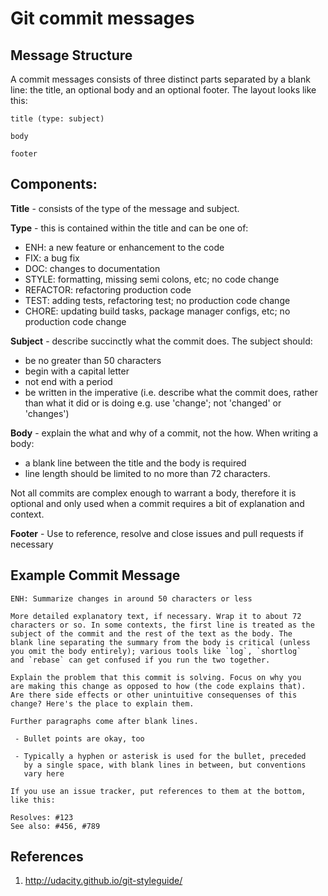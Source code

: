 # Git commit messages

## Message Structure
A commit messages consists of three distinct parts separated by a blank line: the title, an optional body and an optional 
footer. The layout looks like this:
```
title (type: subject)

body

footer
```

## Components:
**Title** - consists of the type of the message and subject.

**Type** - this is contained within the title and can be one of:
* ENH: a new feature or enhancement to the code
* FIX: a bug fix
* DOC: changes to documentation
* STYLE: formatting, missing semi colons, etc; no code change
* REFACTOR: refactoring production code
* TEST: adding tests, refactoring test; no production code change
* CHORE: updating build tasks, package manager configs, etc; no production code change

**Subject** - describe succinctly what the commit does. The subject should:
* be no greater than 50 characters
* begin with a capital letter 
* not end with a period
* be written in the imperative (i.e. describe what the commit does, rather than what it did or is doing e.g. use 
'change'; not 'changed' or 'changes')

**Body** - explain the what and why of a commit, not the how. When writing a body:
 * a blank line between the title and the body is required
 * line length should be limited to no more than 72 characters.

Not all commits are complex enough to warrant a body, therefore it is optional and only used when a commit requires a 
bit of explanation and context.

**Footer** - Use to reference, resolve and close issues and pull requests if necessary

## Example Commit Message
```
ENH: Summarize changes in around 50 characters or less

More detailed explanatory text, if necessary. Wrap it to about 72
characters or so. In some contexts, the first line is treated as the
subject of the commit and the rest of the text as the body. The
blank line separating the summary from the body is critical (unless
you omit the body entirely); various tools like `log`, `shortlog`
and `rebase` can get confused if you run the two together.

Explain the problem that this commit is solving. Focus on why you
are making this change as opposed to how (the code explains that).
Are there side effects or other unintuitive consequenses of this
change? Here's the place to explain them.

Further paragraphs come after blank lines.

 - Bullet points are okay, too

 - Typically a hyphen or asterisk is used for the bullet, preceded
   by a single space, with blank lines in between, but conventions
   vary here

If you use an issue tracker, put references to them at the bottom,
like this:

Resolves: #123
See also: #456, #789
```

## References
1) http://udacity.github.io/git-styleguide/